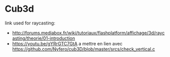 # Cub3d

link used for raycasting:  
- http://forums.mediabox.fr/wiki/tutoriaux/flashplatform/affichage/3d/raycasting/theorie/01-introduction  
- https://youtu.be/gYRrGTC7GtA a mettre en lien avec https://github.com/Nyfero/cub3D/blob/master/srcs/check_vertical.c
